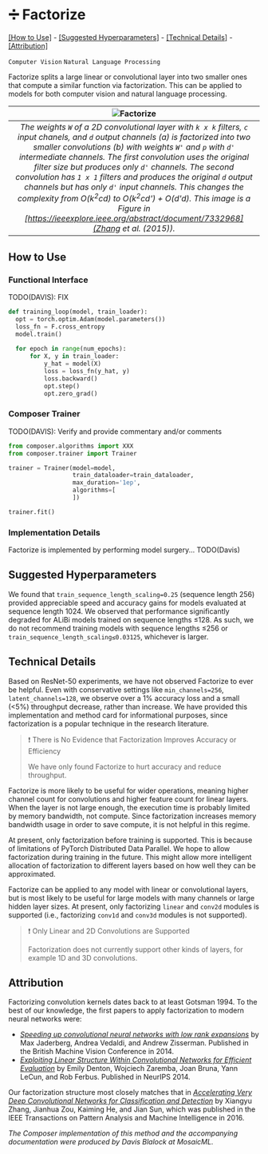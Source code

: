 # ➗ Factorize


[\[How to Use\]](#how-to-use) - [\[Suggested Hyperparameters\]](#suggested-hyperparameters) - [\[Technical Details\]](#technical-details) - [\[Attribution\]](#attribution)

 `Computer Vision`  `Natural Language Processing`

Factorize splits a large linear or convolutional layer into two smaller ones that compute a similar function via factorization.
This can be applied to models for both computer vision and natural language processing.

| ![Factorize](https://storage.googleapis.com/docs.mosaicml.com/images/methods/factorize-no-caption.png) |
|:--:
|*The weights `W` of a 2D convolutional layer with `k x k` filters, `c` input chanels, and `d` output channels (a) is factorized into two smaller convolutions (b) with weights `W'` and `p` with `d'` intermediate channels. The first convolution uses the original filter size but produces only `d'` channels. The second convolution has `1 x 1` filters and produces the original `d` output channels but has only `d'` input channels. This changes the complexity from O(k<sup>2</sup>cd) to O(k<sup>2</sup>cd') + O(d'd). This image is a Figure in [https://ieeexplore.ieee.org/abstract/document/7332968](Zhang et al. (2015)).*|

## How to Use

### Functional Interface

TODO(DAVIS): FIX

```python
def training_loop(model, train_loader):
  opt = torch.optim.Adam(model.parameters())
  loss_fn = F.cross_entropy
  model.train()
  
  for epoch in range(num_epochs):
      for X, y in train_loader:
          y_hat = model(X)
          loss = loss_fn(y_hat, y)
          loss.backward()
          opt.step()
          opt.zero_grad()
```

### Composer Trainer

TODO(DAVIS): Verify and provide commentary and/or comments

```python
from composer.algorithms import XXX
from composer.trainer import Trainer

trainer = Trainer(model=model,
                  train_dataloader=train_dataloader,
                  max_duration='1ep',
                  algorithms=[
                  ])

trainer.fit()
```

### Implementation Details

Factorize is implemented by performing model surgery... TODO(Davis)

## Suggested Hyperparameters

We found that `train_sequence_length_scaling=0.25` (sequence length 256) provided appreciable speed and accuracy gains for models evaluated at sequence length 1024.
We observed that performance significantly degraded for ALiBi models trained on sequence lengths ≤128.
As such, we do not recommend training models with sequence lengths ≤256 or `train_sequence_length_scaling≤0.03125`, whichever is larger.

## Technical Details

Based on ResNet-50 experiments, we have not observed Factorize to ever be helpful.
Even with conservative settings like `min_channels=256`, `latent_channels=128`, we observe over a 1% accuracy loss and a small (<5%) throughput decrease, rather than increase.
We have provided this implementation and method card for informational purposes, since factorization is a popular technique in the research literature.

> ❗ There is No Evidence that Factorization Improves Accuracy or Efficiency
> 
> We have only found Factorize to hurt accuracy and reduce throughput.

Factorize is more likely to be useful for wider operations, meaning higher channel count for convolutions and higher feature count for linear layers.
When the layer is not large enough, the execution time is probably limited by memory bandwidth, not compute.
Since factorization increases memory bandwidth usage in order to save compute, it is not helpful in this regime.

At present, only factorization before training is supported. This is because of limitations of PyTorch Distributed Data Parallel.
We hope to allow factorization during training in the future.
This might allow more intelligent allocation of factorization to different layers based on how well they can be approximated.

Factorize can be applied to any model with linear or convolutional layers, but is most likely to be useful for large models with many channels or large hidden layer sizes.
At present, only factorizing `linear` and `conv2d` modules is supported (i.e., factorizing `conv1d` and `conv3d` modules is not supported).

> ❗ Only Linear and 2D Convolutions are Supported
> 
> Factorization does not currently support other kinds of layers, for example 1D and 3D convolutions.

## Attribution

Factorizing convolution kernels dates back to at least Gotsman 1994. To the best of our knowledge, the first papers to apply factorization to modern neural networks were:
* [*Speeding up convolutional neural networks with low rank expansions*](https://arxiv.org/abs/1405.3866) by Max Jaderberg, Andrea Vedaldi, and Andrew Zisserman. Published in the British Machine Vision Conference in 2014.
* [*Exploiting Linear Structure Within Convolutional Networks for Efficient Evaluation*](https://arxiv.org/abs/1404.0736) by Emily Denton, Wojciech Zaremba, Joan Bruna, Yann LeCun, and Rob Ferbus. Published in NeurIPS 2014.

Our factorization structure most closely matches that in [*Accelerating Very Deep Convolutional Networks for Classification and Detection*](https://ieeexplore.ieee.org/abstract/document/7332968) by Xiangyu Zhang, Jianhua Zou, Kaiming He, and Jian Sun, which was published in the IEEE Transactions on Pattern Analysis and Machine Intelligence in 2016.

*The Composer implementation of this method and the accompanying documentation were produced by Davis Blalock at MosaicML.*

